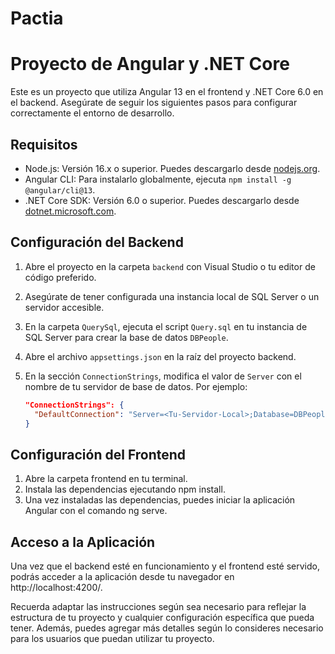 # Pactia
# Proyecto de Angular y .NET Core

Este es un proyecto que utiliza Angular 13 en el frontend y .NET Core 6.0 en el backend. Asegúrate de seguir los siguientes pasos para configurar correctamente el entorno de desarrollo.

## Requisitos

- Node.js: Versión 16.x o superior. Puedes descargarlo desde [nodejs.org](https://nodejs.org/).
- Angular CLI: Para instalarlo globalmente, ejecuta `npm install -g @angular/cli@13`.
- .NET Core SDK: Versión 6.0 o superior. Puedes descargarlo desde [dotnet.microsoft.com](https://dotnet.microsoft.com/download).

## Configuración del Backend

1. Abre el proyecto en la carpeta `backend` con Visual Studio o tu editor de código preferido.
2. Asegúrate de tener configurada una instancia local de SQL Server o un servidor accesible.
3. En la carpeta `QuerySql`, ejecuta el script `Query.sql` en tu instancia de SQL Server para crear la base de datos `DBPeople`.
4. Abre el archivo `appsettings.json` en la raíz del proyecto backend.
5. En la sección `ConnectionStrings`, modifica el valor de `Server` con el nombre de tu servidor de base de datos. Por ejemplo:

   ```json
   "ConnectionStrings": {
     "DefaultConnection": "Server=<Tu-Servidor-Local>;Database=DBPeople;Integrated Security=True;"
   }

## Configuración del Frontend

1. Abre la carpeta frontend en tu terminal.
2. Instala las dependencias ejecutando npm install.
3. Una vez instaladas las dependencias, puedes iniciar la aplicación Angular con el comando ng serve.

## Acceso a la Aplicación

Una vez que el backend esté en funcionamiento y el frontend esté servido, podrás acceder a la aplicación desde tu navegador en http://localhost:4200/.

Recuerda adaptar las instrucciones según sea necesario para reflejar la estructura de tu proyecto y cualquier configuración específica que pueda tener. Además, puedes agregar más detalles según lo consideres necesario para los usuarios que puedan utilizar tu proyecto.